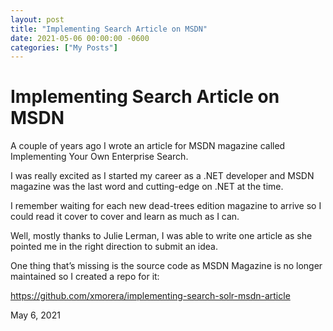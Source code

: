 ```yaml
---
layout: post
title: "Implementing Search Article on MSDN"
date: 2021-05-06 00:00:00 -0600
categories: ["My Posts"] 
---
```


# Implementing Search Article on MSDN

A couple of years ago I wrote an article for MSDN magazine called Implementing Your Own Enterprise Search.

I was really excited as I started my career as a .NET developer and MSDN magazine was the last word and cutting-edge on .NET at the time.

I remember waiting for each new dead-trees edition magazine to arrive so I could read it cover to cover and learn as much as I can.

Well, mostly thanks to Julie Lerman, I was able to write one article as she pointed me in the right direction to submit an idea.

One thing that’s missing is the source code as MSDN Magazine is no longer maintained so I created a repo for it:

https://github.com/xmorera/implementing-search-solr-msdn-article

May 6, 2021